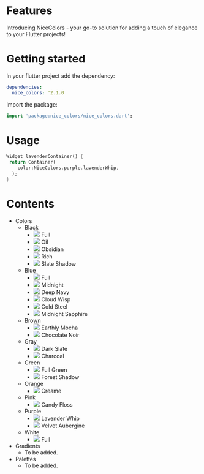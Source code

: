 
# Features

Introducing NiceColors - your go-to solution for adding a touch of elegance to your Flutter projects!

# Getting started

In your flutter project add the dependency:

```yaml
dependencies:
  nice_colors: ^2.1.0
```

Import the package:

```dart
import 'package:nice_colors/nice_colors.dart';
```

# Usage

```dart
Widget lavenderContainer() {
 return Container(
    color:NiceColors.purple.lavenderWhip,
  );
}
```

# Contents

 - Colors
    - Black
      - ![](https://placehold.co/20x20/000000/000000.png) Full 
      - ![](https://placehold.co/20x20/0c0c0c/0c0c0c.png) Oil 
      - ![](https://placehold.co/20x20/0b1215/0b1215.png) Obsidian 
      - ![](https://placehold.co/20x20/020d19/020d19.png) Rich 
      - ![](https://placehold.co/20x20/101415/101415.png) Slate Shadow 
    - Blue
      - ![](https://placehold.co/20x20/0000ff/0000ff.png) Full
      - ![](https://placehold.co/20x20/101720/101720.png) Midnight 
      - ![](https://placehold.co/20x20/011220/011220.png) Deep Navy
      - ![](https://placehold.co/20x20/e7f6ff/e7f6ff.png) Cloud Wisp
      - ![](https://placehold.co/20x20/e3edf8/e3edf8.png) Cold Steel
      - ![](https://placehold.co/20x20/0b1623/0b1623.png) Midnight Sapphire
    - Brown
      - ![](https://placehold.co/20x20/110904/110904.png) Earthly Mocha
      - ![](https://placehold.co/20x20/262620/262620.png) Chocolate Noir 
    - Gray
      - ![](https://placehold.co/20x20/0d1717/0d1717.png) Dark Slate 
      - ![](https://placehold.co/20x20/171717/171717.png) Charcoal 
    - Green
      - ![](https://placehold.co/20x20/00ff00/00ff00.png) Full Green
      - ![](https://placehold.co/20x20/283b2f/283b2f.png) Forest Shadow
    - Orange
      - ![](https://placehold.co/20x20/fef5ea/fef5ea.png) Creame
    - Pink
      - ![](https://placehold.co/20x20/ffedfa/ffedfa.png) Candy Floss
    - Purple
      - ![](https://placehold.co/20x20/faf5ff/faf5ff.png) Lavender Whip
      - ![](https://placehold.co/20x20/190b14/190b14.png) Velvet Aubergine 
    - White
      - ![](https://placehold.co/20x20/ffffff/ffffff.png) Full
 - Gradients
    - To be added.
 - Palettes
    - To be added.
